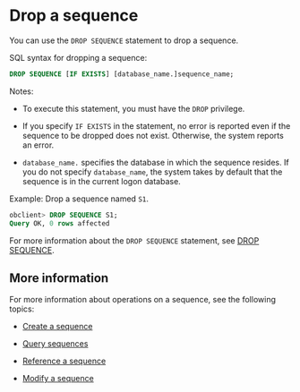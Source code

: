 # Drop a sequence

You can use the `DROP SEQUENCE` statement to drop a sequence. 

SQL syntax for dropping a sequence:

```sql
DROP SEQUENCE [IF EXISTS] [database_name.]sequence_name;
```

Notes:

* To execute this statement, you must have the `DROP` privilege. 

* If you specify `IF EXISTS` in the statement, no error is reported even if the sequence to be dropped does not exist. Otherwise, the system reports an error. 

* `database_name.` specifies the database in which the sequence resides. If you do not specify `database_name`, the system takes by default that the sequence is in the current logon database. 

Example: Drop a sequence named `S1`.

```sql
obclient> DROP SEQUENCE S1;
Query OK, 0 rows affected
```

For more information about the `DROP SEQUENCE` statement, see [DROP SEQUENCE](../../../../4.development-reference/1.sql-syntax/2.common-tenant-of-mysql-mode/6.sql-statement-of-mysql-mode/39.drop-sequence-of-mysql-mode.md). 

## More information

For more information about operations on a sequence, see the following topics:

* [Create a sequence](1.create-a-sequence-of-mysql-mode.md)

* [Query sequences](2.view-a-sequence-of-mysql-mode.md)

* [Reference a sequence](3.use-a-sequence-of-mysql-mode.md)

* [Modify a sequence](4.modify-a-sequence-of-mysql-mode.md)